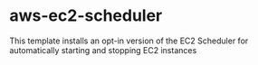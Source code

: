 # aws-ec2-scheduler
This template installs an opt-in version of the EC2   Scheduler for automatically starting and stopping EC2 instances
